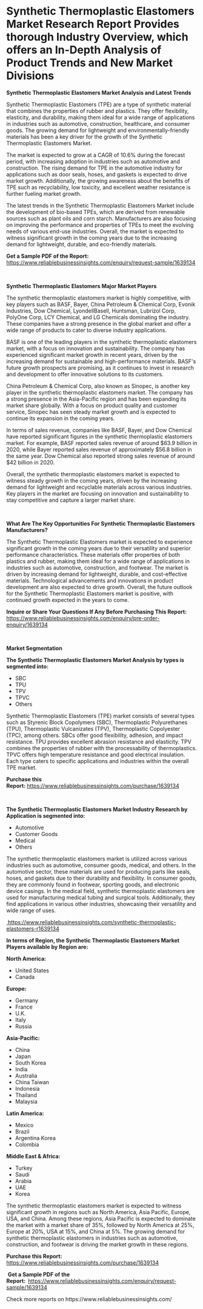 <p><h1>Synthetic Thermoplastic Elastomers Market Research Report Provides thorough Industry Overview, which offers an In-Depth Analysis of Product Trends and New Market Divisions</h1></p><p><strong>Synthetic Thermoplastic Elastomers Market Analysis and Latest Trends</strong></p>
<p><p>Synthetic Thermoplastic Elastomers (TPE) are a type of synthetic material that combines the properties of rubber and plastics. They offer flexibility, elasticity, and durability, making them ideal for a wide range of applications in industries such as automotive, construction, healthcare, and consumer goods. The growing demand for lightweight and environmentally-friendly materials has been a key driver for the growth of the Synthetic Thermoplastic Elastomers Market.</p><p>The market is expected to grow at a CAGR of 10.6% during the forecast period, with increasing adoption in industries such as automotive and construction. The rising demand for TPE in the automotive industry for applications such as door seals, hoses, and gaskets is expected to drive market growth. Additionally, the growing awareness about the benefits of TPE such as recyclability, low toxicity, and excellent weather resistance is further fueling market growth.</p><p>The latest trends in the Synthetic Thermoplastic Elastomers Market include the development of bio-based TPEs, which are derived from renewable sources such as plant oils and corn starch. Manufacturers are also focusing on improving the performance and properties of TPEs to meet the evolving needs of various end-use industries. Overall, the market is expected to witness significant growth in the coming years due to the increasing demand for lightweight, durable, and eco-friendly materials.</p></p>
<p><strong>Get a Sample PDF of the Report:&nbsp;</strong> <a href="https://www.reliablebusinessinsights.com/enquiry/request-sample/1639134">https://www.reliablebusinessinsights.com/enquiry/request-sample/1639134</a></p>
<p>&nbsp;</p>
<p><strong>Synthetic Thermoplastic Elastomers Major Market Players</strong></p>
<p><p>The synthetic thermoplastic elastomers market is highly competitive, with key players such as BASF, Bayer, China Petroleum & Chemical Corp, Evonik Industries, Dow Chemical, LyondellBasell, Huntsman, Lubrizol Corp, PolyOne Corp, LCY Chemical, and LG Chemicals dominating the industry. These companies have a strong presence in the global market and offer a wide range of products to cater to diverse industry applications.</p><p>BASF is one of the leading players in the synthetic thermoplastic elastomers market, with a focus on innovation and sustainability. The company has experienced significant market growth in recent years, driven by the increasing demand for sustainable and high-performance materials. BASF's future growth prospects are promising, as it continues to invest in research and development to offer innovative solutions to its customers.</p><p>China Petroleum & Chemical Corp, also known as Sinopec, is another key player in the synthetic thermoplastic elastomers market. The company has a strong presence in the Asia-Pacific region and has been expanding its market share globally. With a focus on product quality and customer service, Sinopec has seen steady market growth and is expected to continue its expansion in the coming years.</p><p>In terms of sales revenue, companies like BASF, Bayer, and Dow Chemical have reported significant figures in the synthetic thermoplastic elastomers market. For example, BASF reported sales revenue of around $63.9 billion in 2020, while Bayer reported sales revenue of approximately $56.8 billion in the same year. Dow Chemical also reported strong sales revenue of around $42 billion in 2020.</p><p>Overall, the synthetic thermoplastic elastomers market is expected to witness steady growth in the coming years, driven by the increasing demand for lightweight and recyclable materials across various industries. Key players in the market are focusing on innovation and sustainability to stay competitive and capture a larger market share.</p></p>
<p>&nbsp;</p>
<p><strong>What Are The Key Opportunities For Synthetic Thermoplastic Elastomers Manufacturers?</strong></p>
<p><p>The Synthetic Thermoplastic Elastomers market is expected to experience significant growth in the coming years due to their versatility and superior performance characteristics. These materials offer properties of both plastics and rubber, making them ideal for a wide range of applications in industries such as automotive, construction, and footwear. The market is driven by increasing demand for lightweight, durable, and cost-effective materials. Technological advancements and innovations in product development are also expected to drive growth. Overall, the future outlook for the Synthetic Thermoplastic Elastomers market is positive, with continued growth expected in the years to come.</p></p>
<p><strong>Inquire or Share Your Questions If Any Before Purchasing This Report:</strong> <a href="https://www.reliablebusinessinsights.com/enquiry/pre-order-enquiry/1639134">https://www.reliablebusinessinsights.com/enquiry/pre-order-enquiry/1639134</a></p>
<p>&nbsp;</p>
<p><strong>Market Segmentation</strong></p>
<p><strong>The Synthetic Thermoplastic Elastomers Market Analysis by types is segmented into:</strong></p>
<p><ul><li>SBC</li><li>TPU</li><li>TPV</li><li>TPVC</li><li>Others</li></ul></p>
<p><p>Synthetic Thermoplastic Elastomers (TPE) market consists of several types such as Styrenic Block Copolymers (SBC), Thermoplastic Polyurethanes (TPU), Thermoplastic Vulcanizates (TPV), Thermoplastic Copolyester (TPC), among others. SBCs offer good flexibility, adhesion, and impact resistance. TPU provides excellent abrasion resistance and elasticity. TPV combines the properties of rubber with the processability of thermoplastics. TPVC offers high temperature resistance and good electrical insulation. Each type caters to specific applications and industries within the overall TPE market.</p></p>
<p><strong>Purchase this Report:&nbsp;</strong><a href="https://www.reliablebusinessinsights.com/purchase/1639134">https://www.reliablebusinessinsights.com/purchase/1639134</a></p>
<p>&nbsp;</p>
<p><strong>The Synthetic Thermoplastic Elastomers Market Industry Research by Application is segmented into:</strong></p>
<p><ul><li>Automotive</li><li>Customer Goods</li><li>Medical</li><li>Others</li></ul></p>
<p><p>The synthetic thermoplastic elastomers market is utilized across various industries such as automotive, consumer goods, medical, and others. In the automotive sector, these materials are used for producing parts like seals, hoses, and gaskets due to their durability and flexibility. In consumer goods, they are commonly found in footwear, sporting goods, and electronic device casings. In the medical field, synthetic thermoplastic elastomers are used for manufacturing medical tubing and surgical tools. Additionally, they find applications in various other industries, showcasing their versatility and wide range of uses.</p></p>
<p><a href="https://www.reliablebusinessinsights.com/synthetic-thermoplastic-elastomers-r1639134">&nbsp;https://www.reliablebusinessinsights.com/synthetic-thermoplastic-elastomers-r1639134</a></p>
<p><strong>In terms of Region, the Synthetic Thermoplastic Elastomers Market Players available by Region are:</strong></p>
<p>
    <p> <strong> North America: </strong>
        <ul>
            <li>United States</li>
            <li>Canada</li>
        </ul>
        </p> 
    <p> <strong> Europe: </strong>
        <ul>
            <li>Germany</li>
            <li>France</li>
            <li>U.K.</li>
            <li>Italy</li>
            <li>Russia</li>
        </ul>
        </p> 
    <p> <strong> Asia-Pacific: </strong>
        <ul>
            <li>China</li>
            <li>Japan</li>
            <li>South Korea</li>
            <li>India</li>
            <li>Australia</li>
            <li>China Taiwan</li>
            <li>Indonesia</li>
            <li>Thailand</li>
            <li>Malaysia</li>
        </ul>
        </p> 
    <p> <strong> Latin America: </strong>
        <ul>
            <li>Mexico</li>
            <li>Brazil</li>
            <li>Argentina Korea</li>
            <li>Colombia</li>
        </ul>
        </p> 
    <p> <strong> Middle East & Africa: </strong>
        <ul>
            <li>Turkey</li>
            <li>Saudi</li>
            <li>Arabia</li>
            <li>UAE</li>
            <li>Korea</li>
        </ul>
    </p>
    </p>
<p><p>The synthetic thermoplastic elastomers market is expected to witness significant growth in regions such as North America, Asia Pacific, Europe, USA, and China. Among these regions, Asia Pacific is expected to dominate the market with a market share of 35%, followed by North America at 25%, Europe at 20%, USA at 15%, and China at 5%. The growing demand for synthetic thermoplastic elastomers in industries such as automotive, construction, and footwear is driving the market growth in these regions.</p></p>
<p><strong>Purchase this Report: </strong><a href="https://www.reliablebusinessinsights.com/purchase/1639134">https://www.reliablebusinessinsights.com/purchase/1639134</a></p>
<p>&nbsp;<strong>Get a Sample PDF of the Report:&nbsp;&nbsp;</strong><a href="https://www.reliablebusinessinsights.com/enquiry/request-sample/1639134">https://www.reliablebusinessinsights.com/enquiry/request-sample/1639134</a></p>
<p><strong></strong></p>
<p>Check more reports on https://www.reliablebusinessinsights.com/</p>